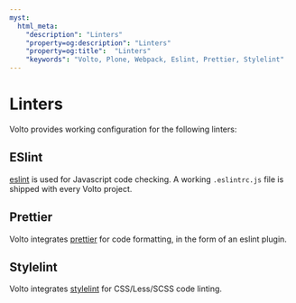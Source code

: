 ```yaml
---
myst:
  html_meta:
    "description": "Linters"
    "property=og:description": "Linters"
    "property=og:title":  "Linters"
    "keywords": "Volto, Plone, Webpack, Eslint, Prettier, Stylelint"
---
```


# Linters

Volto provides working configuration for the following linters:

## ESlint

[eslint](https://eslint.org/) is used for Javascript code checking. A working
`.eslintrc.js` file is shipped with every Volto project.

## Prettier

Volto integrates [prettier](https://prettier.io/) for code formatting, in the
form of an eslint plugin.

## Stylelint

Volto integrates [stylelint](https://stylelint.io/) for CSS/Less/SCSS code
linting.

